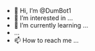 - 👋 Hi, I’m @DumBot1
- 👀 I’m interested in ...
- 🌱 I’m currently learning ...
-  ...
- 📫 How to reach me ...

<!---
DumBot1/DumBot1 is a ✨ specia ✨ repository because its `README.md` (this file) appears on your GitHub profile.
You can click the Preview link to take a look at your changes. diwgtkf fjwgfa faiafjgegggcghvgvgvjvgvvvgvvgvggv
--->
